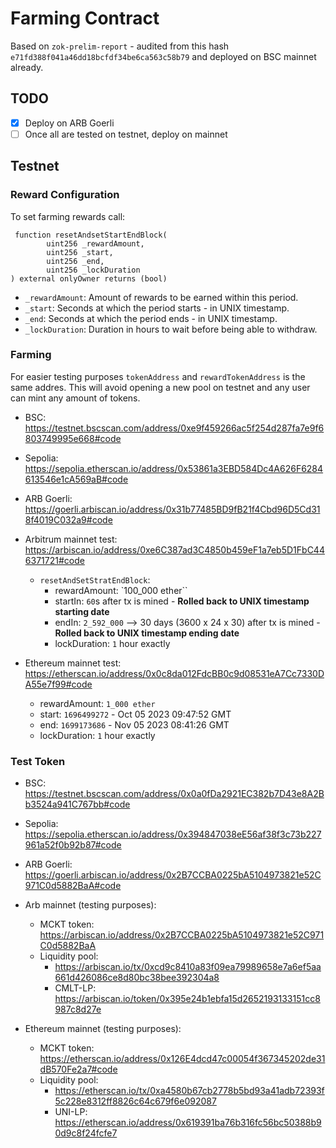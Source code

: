 # Farming Contract

Based on `zok-prelim-report` - audited from this hash `e71fd388f041a46dd18bcfdf34be6ca563c58b79` and deployed on BSC mainnet already.

## TODO

-   [x] Deploy on ARB Goerli
-   [ ] Once all are tested on testnet, deploy on mainnet

## Testnet

### Reward Configuration

To set farming rewards call:

```solidity
 function resetAndsetStartEndBlock(
        uint256 _rewardAmount,
        uint256 _start,
        uint256 _end,
        uint256 _lockDuration
) external onlyOwner returns (bool)
```

-   `_rewardAmount`: Amount of rewards to be earned within this period.
-   `_start`: Seconds at which the period starts - in UNIX timestamp.
-   `_end`: Seconds at which the period ends - in UNIX timestamp.
-   `_lockDuration`: Duration in hours to wait before being able to withdraw.

### Farming

For easier testing purposes `tokenAddress` and `rewardTokenAddress` is the same addres. This will avoid opening a new pool on testnet and any user can mint any amount of tokens.

-   BSC: https://testnet.bscscan.com/address/0xe9f459266ac5f254d287fa7e9f6803749995e668#code

-   Sepolia: https://sepolia.etherscan.io/address/0x53861a3EBD584Dc4A626F6284613546e1cA569aB#code

-   ARB Goerli: https://goerli.arbiscan.io/address/0x31b77485BD9fB21f4Cbd96D5Cd318f4019C032a9#code

-   Arbitrum mainnet test: https://arbiscan.io/address/0xe6C387ad3C4850b459eF1a7eb5D1FbC446371721#code

    -   `resetAndSetStratEndBlock`:
        -   rewardAmount: `100_000 ether``
        -   startIn: `60`s after tx is mined - **Rolled back to UNIX timestamp starting date**
        -   endIn: `2_592_000` --> 30 days (3600 x 24 x 30) after tx is mined - **Rolled back to UNIX timestamp ending date**
        -   lockDuration: `1` hour exactly

-   Ethereum mainnet test: https://etherscan.io/address/0x0c8da012FdcBB0c9d08531eA7Cc7330DA55e7f99#code
    -   rewardAmount: `1_000 ether`
    -   start: `1696499272` - Oct 05 2023 09:47:52 GMT
    -   end: `1699173686` - Nov 05 2023 08:41:26 GMT
    -   lockDuration: `1` hour exactly

### Test Token

-   BSC: https://testnet.bscscan.com/address/0x0a0fDa2921EC382b7D43e8A2Bb3524a941C767bb#code

-   Sepolia: https://sepolia.etherscan.io/address/0x394847038eE56af38f3c73b227961a52f0b92b87#code

-   ARB Goerli: https://goerli.arbiscan.io/address/0x2B7CCBA0225bA5104973821e52C971C0d5882BaA#code

-   Arb mainnet (testing purposes):

    -   MCKT token: https://arbiscan.io/address/0x2B7CCBA0225bA5104973821e52C971C0d5882BaA
    -   Liquidity pool:
        -   https://arbiscan.io/tx/0xcd9c8410a83f09ea79989658e7a6ef5aa661d426086ce8d80bc38bee392304a8
        -   CMLT-LP: https://arbiscan.io/token/0x395e24b1ebfa15d2652193133151cc8987c8d27e

-   Ethereum mainnet (testing purposes):
    -   MCKT token: https://etherscan.io/address/0x126E4dcd47c00054f367345202de31dB570Fe2a7#code
    -   Liquidity pool:
        -   https://etherscan.io/tx/0xa4580b67cb2778b5bd93a41adb72393f5c228e8312ff8826c64c679f6e092087
        -   UNI-LP: https://etherscan.io/address/0x619391ba76b316fc56bc50388b90d9c8f24fcfe7
